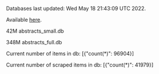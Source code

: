 Databases last updated: Wed May 18 21:43:09 UTC 2022. 

Available [here](https://github.com/cbeauhilton/ash-db/releases).


42M	abstracts_small.db

348M	abstracts_full.db

Current number of items in db:
[{"count(*)": 96904}]

Current number of scraped items in db:
[{"count(*)": 41979}]
